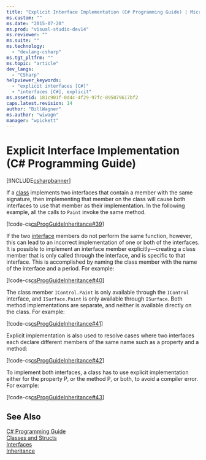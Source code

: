 ```yaml
---
title: "Explicit Interface Implementation (C# Programming Guide) | Microsoft Docs"
ms.custom: ""
ms.date: "2015-07-20"
ms.prod: "visual-studio-dev14"
ms.reviewer: ""
ms.suite: ""
ms.technology: 
  - "devlang-csharp"
ms.tgt_pltfrm: ""
ms.topic: "article"
dev_langs: 
  - "CSharp"
helpviewer_keywords: 
  - "explicit interfaces [C#]"
  - "interfaces [C#], explicit"
ms.assetid: 181c901f-0d4c-4f29-97fc-895079617bf2
caps.latest.revision: 14
author: "BillWagner"
ms.author: "wiwagn"
manager: "wpickett"
---
```

# Explicit Interface Implementation (C# Programming Guide)
[!INCLUDE[csharpbanner](../../../includes/csharpbanner.md)]

If a [class](../../../csharp/language-reference/keywords/class.md) implements two interfaces that contain a member with the same signature, then implementing that member on the class will cause both interfaces to use that member as their implementation. In the following example, all the calls to `Paint` invoke the same method.  
  
 [!code-cs[csProgGuideInheritance#39](../../../csharp/programming-guide/classes-and-structs/codesnippet/csharp/explicit-interface-imple_1.cs)]  
  
 If the two [interface](../../../csharp/language-reference/keywords/interface.md) members do not perform the same function, however, this can lead to an incorrect implementation of one or both of the interfaces. It is possible to implement an interface member explicitly—creating a class member that is only called through the interface, and is specific to that interface. This is accomplished by naming the class member with the name of the interface and a period. For example:  
  
 [!code-cs[csProgGuideInheritance#40](../../../csharp/programming-guide/classes-and-structs/codesnippet/csharp/explicit-interface-imple_2.cs)]  
  
 The class member `IControl.Paint` is only available through the `IControl` interface, and `ISurface.Paint` is only available through `ISurface`. Both method implementations are separate, and neither is available directly on the class. For example:  
  
 [!code-cs[csProgGuideInheritance#41](../../../csharp/programming-guide/classes-and-structs/codesnippet/csharp/explicit-interface-imple_3.cs)]  
  
 Explicit implementation is also used to resolve cases where two interfaces each declare different members of the same name such as a property and a method:  
  
 [!code-cs[csProgGuideInheritance#42](../../../csharp/programming-guide/classes-and-structs/codesnippet/csharp/explicit-interface-imple_4.cs)]  
  
 To implement both interfaces, a class has to use explicit implementation either for the property P, or the method P, or both, to avoid a compiler error. For example:  
  
 [!code-cs[csProgGuideInheritance#43](../../../csharp/programming-guide/classes-and-structs/codesnippet/csharp/explicit-interface-imple_5.cs)]  
  
## See Also  
 [C# Programming Guide](../../../csharp/programming-guide/index.md)   
 [Classes and Structs](../../../csharp/programming-guide/classes-and-structs/index.md)   
 [Interfaces](../../../csharp/programming-guide/interfaces/index.md)   
 [Inheritance](../../../csharp/programming-guide/classes-and-structs/inheritance.md)